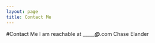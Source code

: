 ```yaml
---
layout: page
title: Contact Me
---
```


#Contact Me
I am reachable at ____________@_______.com
Chase Elander

